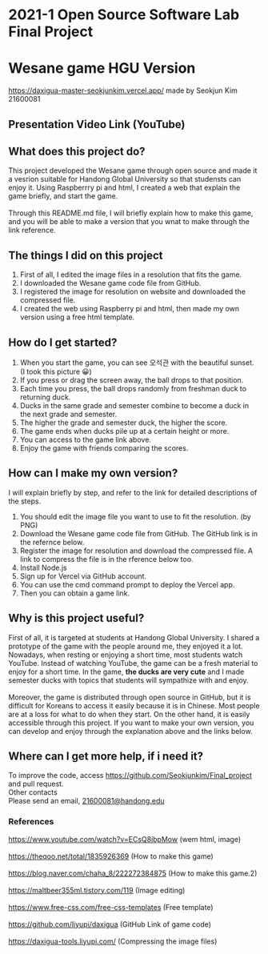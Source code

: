 # 2021-1 Open Source Software Lab Final Project
# Wesane game HGU Version
https://daxigua-master-seokjunkim.vercel.app/ 
made by Seokjun Kim 21600081
## Presentation Video Link (YouTube)

## What does this project do?
 This project developed the Wesane game through open source and made it a vesrion suitable for Handong Global University so that studensts can enjoy it. Using Raspberrry pi and html, I created a web that explain the game briefly, and start the game.
<br><br> Through this README.md file, I will briefly explain how to make this game, and you will be able to make a version that you wnat to make through the link reference.
 
## The things I did on this project
1. First of all, I edited the image files in a resolution that fits the game.
2. I downloaded the Wesane game code file from GitHub.
3. I registered the image for resolution on website and downloaded the compressed file.
4. I created the web using Raspberry pi and html, then made my own version using a free html template.

## How do I get started?
1. When you start the game, you can see 오석관 with the beautiful sunset. (I took this picture 😀)
2. If you press or drag the screen away, the ball drops to that position.
3. Each time you press, the ball drops randomly from freshman duck to returning duck.
4. Ducks in the same grade and semester combine to become a duck in the next grade and semester.
5. The higher the grade and semester duck, the higher the score.
6. The game ends when ducks pile up at a certain height or more.
7. You can access to the game link above.
8. Enjoy the game with friends comparing the scores.

## How can I make my own version?
I will explain briefly by step, and refer to the link for detailed descriptions of the steps.
1. You should edit the image file you want to use to fit the resolution. (by PNG)
2. Download the Wesane game code file from GitHub. The GitHub link is in the refernce below.
3. Register the image for resolution and download the compressed file. A link to compress the file is in the rference below too. 
4. Install Node.js
5. Sign up for Vercel via GitHub account.
6. You can use the cmd command prompt to deploy the Vercel app.
7. Then you can obtain a game link.

## Why is this project useful?
 First of all, it is targeted at students at Handong Global University. I shared a prototype of the game with the people around me, they enjoyed it a lot. Nowadays, when resting or enjoying a short time, most students watch YouTube. Instead of watching YouTube, the game can be a fresh material to enjoy for a short time. In the game, **the ducks are very cute** and I made semester ducks with topics that students will sympathize with and enjoy. 
<br><br>
 Moreover, the game is distributed through open source in GitHub, but it is difficult for Koreans to access it easily because it is in Chinese. Most people are at a loss for what to do when they start. On the other hand, it is easily accessible through this project. If you want to make your own version, you can develop and enjoy through the explanation above and the links below.

## Where can I get more help, if i need it?
To improve the code, access https://github.com/Seokjunkim/Final_project and pull request.
<br>Other contacts
<br>Please send an email, 21600081@handong.edu

### References
https://www.youtube.com/watch?v=ECsQ8jbpMow (wem html, image)
<br><br>  https://theqoo.net/total/1835926369 (How to make this game)
<br><br>  https://blog.naver.com/chaha_8/222272384875 (How to make this game.2)
<br><br>  https://maltbeer355ml.tistory.com/119 (Image editing)
<br><br>  https://www.free-css.com/free-css-templates (Free template)
<br><br>  https://github.com/liyupi/daxigua (GitHub Link of game code)
<br><br>  https://daxigua-tools.liyupi.com/ (Compressing the image files)











